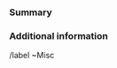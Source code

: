 <!-- 
    Make sure that your title always starts with the issue id, following a short comment.
    Examples: "#52: ...", "#52: ...", "WIP: #22: ..." or even "RFC: #57: ...".
-->

<!-- If your branch is based on another merge-request, please note this using the blockquote below. -->
<!-- > This merge-request is based on !XX -->

### Summary

<!-- A clear and concise summary about what you've changed. -->



### Additional information

<!-- If anything else has change, add it here. -->
<!-- If not, please remove this section. -->



/label ~Misc
